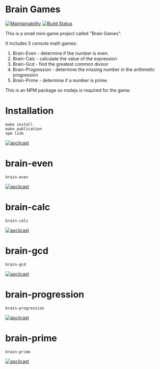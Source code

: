 # Brain Games
[![Maintainability](https://api.codeclimate.com/v1/badges/f0368852f99fc4f86e20/maintainability)](https://codeclimate.com/github/EgorGo23/frontend-project-lvl1/maintainability)
[![Build Status](https://travis-ci.org/EgorGo23/frontend-project-lvl1.svg?branch=master)](https://travis-ci.org/EgorGo23/frontend-project-lvl1)

This is a small mini-game project called "Brain Games". 

It includes 5 console math games:
1. Brain-Even - determine if the number is even.
2. Brain-Calc - calculate the value of the expression
3. Brain-Gcd - find the greatest common divisor
4. Brain-Progression - determine the missing number in the arithmetic progression
5. Brain-Prime - determine if a number is prime

This is an NPM package so nodejs is required for the game.

# Installation
	make install
	make publication
	npm link	
[![asciicast](https://asciinema.org/a/292551.svg)](https://asciinema.org/a/292551)

# brain-even
	brain-even
[![asciicast](https://asciinema.org/a/292554.svg)](https://asciinema.org/a/292554)

# brain-calc
	brain-calc
[![asciicast](https://asciinema.org/a/292555.svg)](https://asciinema.org/a/292555)

# brain-gcd
	brain-gcd
[![asciicast](https://asciinema.org/a/292556.svg)](https://asciinema.org/a/292556)

# brain-progression
	brain-progression
[![asciicast](https://asciinema.org/a/292557.svg)](https://asciinema.org/a/292557)

# brain-prime
	brain-prime
[![asciicast](https://asciinema.org/a/292560.svg)](https://asciinema.org/a/292560)

